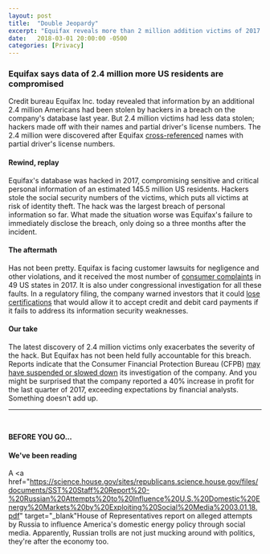 ```yaml
---
layout: post
title:  "Double Jeopardy"
excerpt: "Equifax reveals more than 2 million addition victims of 2017 hack."
date:   2018-03-01 20:00:00 -0500
categories: [Privacy]
---
```


### Equifax says data of 2.4 million more US residents are compromised

Credit bureau Equifax Inc. today revealed that information by an additional 2.4 million Americans had been stolen by hackers in a breach on the company's database last year. But 2.4 million victims had less data stolen; hackers made off with their names and partial driver's license numbers. The 2.4 million were discovered after Equifax <a href="https://www.cnbc.com/2018/03/01/equifax-finds-additional-2-point-4-million-impacted-by-2017-breach.html" target="_blank">cross-referenced</a> names with partial driver's license numbers.

#### Rewind, replay

Equifax's database was hacked in 2017, compromising sensitive and critical personal information of an estimated 145.5 million US residents. Hackers stole the social security numbers of the victims, which puts all victims at risk of identity theft. The hack was the largest breach of personal information so far. What made the situation worse was Equifax's failure to immediately disclose the breach, only doing so a three months after the incident.

#### The aftermath

Has not been pretty. Equifax is facing customer lawsuits for negligence and other violations, and it received the most number of <a href="https://www.sustainabilitymatters.info/healthcare/privacy/2018/01/12/opioids-equifax.html" target="_blank">consumer complaints</a> in 49 US states in 2017. It is also under congressional investigation for all these faults. In a regulatory filing, the company warned investors that it could <a href="https://www.bloomberg.com/news/articles/2018-03-02/equifax-says-it-may-lose-access-to-some-card-data-over-breach" target="_blank">lose certifications</a> that would allow it to accept credit and debit card payments if it fails to address its information security weaknesses.  

#### Our take

The latest discovery of 2.4 million victims only exacerbates the severity of the hack. But Equifax has not been held fully accountable for this breach. Reports indicate that the Consumer Financial Protection Bureau (CFPB) <a href="https://www.reuters.com/article/us-usa-equifax-cfpb/exclusive-u-s-consumer-protection-official-puts-equifax-probe-on-ice-sources-idUSKBN1FP0IZ" target="_blank">may have suspended or slowed down</a> its investigation of the company. And you might be surprised that the company reported a 40% increase in profit for the last quarter of 2017, exceeding expectations by financial analysts. Something doesn't add up.

* * *
<br />

**BEFORE YOU GO...**

#### **We've been reading**

A <a href="https://science.house.gov/sites/republicans.science.house.gov/files/documents/SST%20Staff%20Report%20-%20Russian%20Attempts%20to%20Influence%20U.S.%20Domestic%20Energy%20Markets%20by%20Exploiting%20Social%20Media%2003.01.18.pdf" target="_blank"House of Representatives report</a> on alleged attempts by Russia to influence America's domestic energy policy through social media. Apparently, Russian trolls are not just mucking around with politics, they're after the economy too. 
